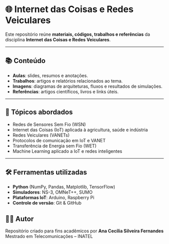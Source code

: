 
# 🌐 Internet das Coisas e Redes Veiculares

Este repositório reúne **materiais, códigos, trabalhos e referências** da disciplina **Internet das Coisas e Redes Veiculares**.

---

## 📚 Conteúdo
- **Aulas**: slides, resumos e anotações.
- **Trabalhos**: artigos e relatórios relacionados ao tema.
- **Imagens**: diagramas de arquiteturas, fluxos e resultados de simulações.
- **Referências**: artigos científicos, livros e links úteis.

---

## 🚀 Tópicos abordados
- Redes de Sensores Sem Fio (WSN)
- Internet das Coisas (IoT) aplicada à agricultura, saúde e indústria
- Redes Veiculares (VANETs)
- Protocolos de comunicação em IoT e VANET
- Transferência de Energia sem Fio (WET)
- Machine Learning aplicado a IoT e redes inteligentes

---

## 🛠️ Ferramentas utilizadas
- **Python** (NumPy, Pandas, Matplotlib, TensorFlow)
- **Simuladores**: NS-3, OMNeT++, SUMO
- **Plataformas IoT**: Arduino, Raspberry Pi
- **Controle de versão**: Git & GitHub


## 👩‍💻 Autor
Repositório criado para fins acadêmicos por **Ana Cecília Silveira Fernandes**  
Mestrado em Telecomunicações – INATEL  
